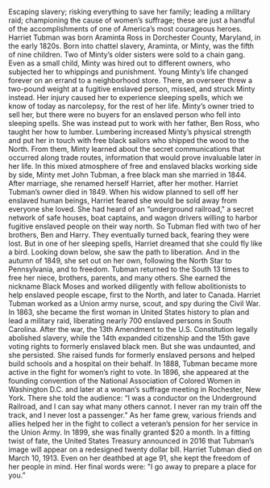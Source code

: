 Escaping slavery; risking everything to save her family; leading a military raid; championing the cause  of women’s suffrage; these are just a handful  of the accomplishments of one of America’s most courageous heroes. Harriet Tubman was born Araminta Ross in Dorchester County, Maryland, in the early 1820s. Born into chattel slavery, Araminta,  or Minty, was the fifth of nine children. Two of Minty’s older sisters  were sold to a chain gang. Even as a small child, Minty was hired out to different owners, who subjected her to whippings  and punishment. Young Minty’s life changed forever  on an errand to a neighborhood store. There, an overseer threw a two-pound  weight at a fugitive enslaved person, missed, and struck Minty instead. Her injury caused her  to experience sleeping spells, which we know of today as narcolepsy, for the rest of her life. Minty’s owner tried to sell her, but there were no buyers for an enslaved  person who fell into sleeping spells. She was instead put to work  with her father, Ben Ross, who taught her how to lumber. Lumbering increased  Minty’s physical strength and put her in touch with free black  sailors who shipped the wood to the North. From them, Minty learned about  the secret communications that occurred along trade routes, information that would prove  invaluable later in her life. In this mixed atmosphere of free  and enslaved blacks working side by side, Minty met John Tubman,  a free black man she married in 1844. After marriage, she renamed herself  Harriet, after her mother. Harriet Tubman’s owner died in 1849. When his widow planned to sell  off her enslaved human beings, Harriet feared she would be sold away  from everyone she loved. She had heard of  an “underground railroad," a secret network of safe houses, boat captains, and wagon drivers willing to harbor fugitive enslaved people on their way north. So Tubman fled with two of her brothers,  Ben and Harry. They eventually turned back,  fearing they were lost. But in one of her sleeping spells, Harriet dreamed  that she could fly like a bird. Looking down below,  she saw the path to liberation. And in the autumn of 1849,  she set out on her own, following the North Star to Pennsylvania,  and to freedom. Tubman returned to the South  13 times to free her niece, brothers, parents, and many others. She earned the nickname Black Moses and worked diligently  with fellow abolitionists to help enslaved people escape, first to the North, and later to Canada. Harriet Tubman worked  as a Union army nurse, scout, and spy during the Civil War. In 1863, she became the first woman  in United States history to plan and lead a military raid, liberating nearly  700 enslaved persons in South Carolina. After the war, the 13th Amendment  to the U.S. Constitution legally abolished slavery, while the 14th expanded citizenship and the 15th gave voting rights  to formerly enslaved black men. But she was undaunted, and she persisted. She raised funds  for formerly enslaved persons and helped build schools  and a hospital on their behalf. In 1888, Tubman became more active in the fight for women’s right to vote. In 1896, she appeared  at the founding convention of the National Association  of Colored Women in Washington D.C. and later at a woman’s suffrage  meeting in Rochester, New York. There she told the audience: “I was a conductor  on the Underground Railroad, and I can say what many others cannot. I never ran my train off the track,  and I never lost a passenger.” As her fame grew, various friends and allies  helped her in the fight to collect a veteran’s pension  for her service in the Union Army. In 1899, she was finally  granted $20 a month. In a fitting twist of fate, the United States  Treasury announced in 2016 that Tubman’s image will appear  on a redesigned twenty dollar bill. Harriet Tubman died on March 10, 1913. Even on her deathbed at age 91, she kept the freedom  of her people in mind. Her final words were: "I go away to prepare a place for you.” 